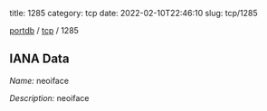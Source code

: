 title: 1285
category: tcp
date: 2022-02-10T22:46:10
slug: tcp/1285

[portdb](/) / [tcp](/category/tcp.html) / 1285


## IANA Data

_Name:_ neoiface

_Description:_ neoiface

